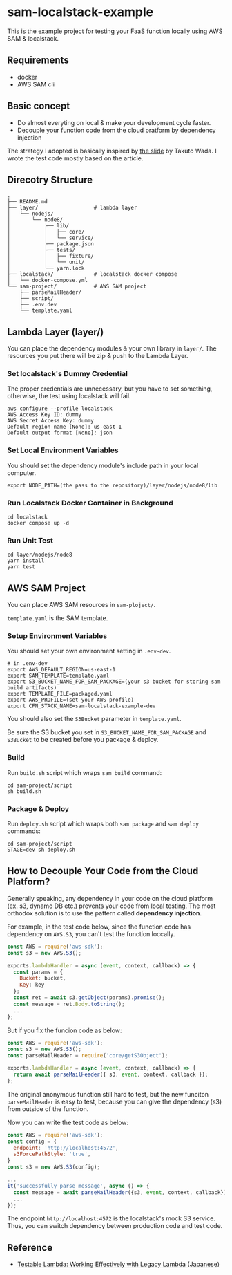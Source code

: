 # sam-localstack-example

This is the example project for testing your FaaS function locally using AWS SAM & localstack.

## Requirements

- docker
- AWS SAM cli

## Basic concept

- Do almost everyting on local & make your development cycle faster.
- Decouple your function code from the cloud pratform by dependency injection

The strategy I adopted is basically inspired by [the slide](https://speakerdeck.com/twada/testable-lambda-working-effectively-with-legacy-lambda) by Takuto Wada. I wrote the test code mostly based on the article.

## Direcotry Structure

```
.
├── README.md
├── layer/                  # lambda layer
│   └── nodejs/
│       └── node8/
│           ├── lib/
│           │   ├── core/
│           │   └── service/
│           ├── package.json
│           ├── tests/
│           │   ├── fixture/
│           │   └── unit/
│           └── yarn.lock
├── localstack/             # localstack docker compose
│   └── docker-compose.yml
└── sam-project/            # AWS SAM project
    ├── parseMailHeader/
    ├── script/
    ├── .env.dev
    └── template.yaml
```

## Lambda Layer (layer/)

You can place the dependency modules & your own library in `layer/`.
The resources you put there will be zip & push to the Lambda Layer.

### Set localstack's Dummy Credential

The proper credentials are unnecessary, but you have to set something, otherwise, the test using localstack will fail.

```
aws configure --profile localstack
AWS Access Key ID: dummy
AWS Secret Access Key: dummy
Default region name [None]: us-east-1
Default output format [None]: json
```

### Set Local Environment Variables

You should set the dependency module's include path in your local computer.

```
export NODE_PATH=(the pass to the repository)/layer/nodejs/node8/lib
```

### Run Localstack Docker Container in Background

```
cd localstack
docker compose up -d
```

### Run Unit Test

```
cd layer/nodejs/node8
yarn install
yarn test
```

## AWS SAM Project

You can place AWS SAM resources in `sam-ploject/`.

`template.yaml` is the SAM template.


### Setup Environment Variables

You should set your own environment setting in `.env-dev`.

```
# in .env-dev
export AWS_DEFAULT_REGION=us-east-1
export SAM_TEMPLATE=template.yaml
export S3_BUCKET_NAME_FOR_SAM_PACKAGE=(your s3 bucket for storing sam build artifacts)
export TEMPLATE_FILE=packaged.yaml
export AWS_PROFILE=(set your AWS profile)
export CFN_STACK_NAME=sam-localstack-example-dev
```

You should also set the `S3Bucket` parameter in `template.yaml`.

Be sure the S3 bucket you set in `S3_BUCKET_NAME_FOR_SAM_PACKAGE` and `S3Bucket` to be created before you package & deploy.

### Build

Run `build.sh` script which wraps `sam build` command:

```
cd sam-project/script
sh build.sh
```

### Package & Deploy

Run `deploy.sh` script which wraps both `sam package` and `sam deploy` commands:

```
cd sam-project/script
STAGE=dev sh deploy.sh
```

## How to Decouple Your Code from the Cloud Platform?

Generally speaking, any dependency in your code on the cloud platform (ex. s3, dynamo DB etc.) prevents your code from local testing. The most orthodox solution is to use the pattern called **dependency injection**.

For example, in the test code below, since the function code has dependency on `AWS.S3`, you can't test the function loccally.

```js
const AWS = require('aws-sdk');
const s3 = new AWS.S3();

exports.lambdaHandler = async (event, context, callback) => {
  const params = {
    Bucket: bucket,
    Key: key
  };
  const ret = await s3.getObject(params).promise();
  const message = ret.Body.toString();
  ...
};
```

But if you fix the funcion code as below:

```js
const AWS = require('aws-sdk');
const s3 = new AWS.S3();
const parseMailHeader = require('core/getS3Object');

exports.lambdaHandler = async (event, context, callback) => {
  return await parseMailHeader({ s3, event, context, callback });
};
```

The original anonymous function still hard to test, but the new funciton `parseMailHeader` is easy to test, because you can give the dependency (s3) from outside of the function.

Now you can write the test code as below:

```js
const AWS = require('aws-sdk');
const config = {
  endpoint: 'http://localhost:4572',
  s3ForcePathStyle: 'true',
}
const s3 = new AWS.S3(config);

...
it('successfully parse message', async () => {
  const message = await parseMailHeader({s3, event, context, callback});
  ...
});
```

The endpoint `http://localhost:4572` is the localstack's mock S3 service.
Thus, you can switch dependency between production code and test code.

## Reference

- [Testable Lambda: Working Effectively with Legacy Lambda (Japanese)](https://speakerdeck.com/twada/testable-lambda-working-effectively-with-legacy-lambda)
